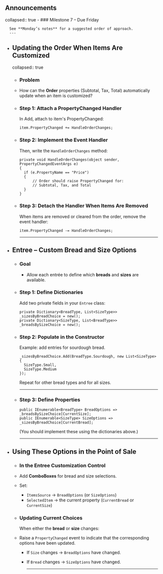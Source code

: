 ## Announcements
collapsed:: true
	- ### Milestone 7 – Due Friday
	  
	  See **Monday’s notes** for a suggested order of approach.
	  ---
- ## Updating the Order When Items Are Customized
  collapsed:: true
	- ### Problem
	- How can the **Order** properties (Subtotal, Tax, Total) automatically update when an item is customized?
	- ### Step 1: Attach a PropertyChanged Handler
	  
	  In Add, attach to item's PropertyChanged:
	  
	  ```
	  item.PropertyChanged += HandleOrderChanges;
	  ```
	- ### Step 2: Implement the Event Handler
	  
	  Then, write the `HandleOrderChanges` method:
	  
	  ```
	  private void HandleOrderChanges(object sender, PropertyChangedEventArgs e)
	  {
	    if (e.PropertyName == "Price")
	    {
	        // Order should raise PropertyChanged for:
	        // Subtotal, Tax, and Total
	    }
	  }
	  ```
	- ### Step 3: Detach the Handler When Items Are Removed
	  
	  When items are removed or cleared from the order, remove the event handler:
	  
	  ```
	  item.PropertyChanged -= HandleOrderChanges;
	  ```
	  
	  ---
- ## Entree – Custom Bread and Size Options
	- ### Goal
		- Allow each entrée to define which **breads** and **sizes** are available.
	- ### Step 1: Define Dictionaries
	  
	  Add two private fields in your `Entree` class:
	  
	  ```
	  private Dictionary<BreadType, List<SizeType>> _sizesByBreadChoice = new();
	  private Dictionary<SizeType, List<BreadType>> _breadsBySizeChoice = new();
	  ```
	- ### Step 2: Populate in the Constructor
	  
	  Example: add entries for sourdough bread.
	  
	  ```
	  _sizesByBreadChoice.Add(BreadType.Sourdough, new List<SizeType>
	  {
	    SizeType.Small,
	    SizeType.Medium
	  });
	  ```
	  
	  Repeat for other bread types and for all sizes.
	  
	  ---
	- ### Step 3: Define Properties
	  
	  ```
	  public IEnumerable<BreadType> BreadOptions => _breadsBySizeChoice[CurrentSize];
	  public IEnumerable<SizeType> SizeOptions => _sizesByBreadChoice[CurrentBread];
	  ```
	  
	  (You should implement these using the dictionaries above.)
	  
	  ---
- ## Using These Options in the Point of Sale
	- ### In the Entree Customization Control
	- Add **ComboBoxes** for bread and size selections.
	- Set:
		- `ItemsSource` → `BreadOptions` (or `SizeOptions`)
		- `SelectedItem` → the current property (`CurrentBread` or `CurrentSize`)
	- ### Updating Current Choices
	  
	  When either the **bread** or **size** changes:
	- Raise a `PropertyChanged` event to indicate that the corresponding options have been updated.
		- If `Size` changes → `BreadOptions` have changed.
		- If `Bread` changes → `SizeOptions` have changed.
		  
		  ---